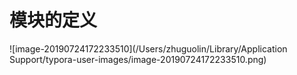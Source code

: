 # 模块的定义

![image-20190724172233510](/Users/zhuguolin/Library/Application Support/typora-user-images/image-20190724172233510.png)

